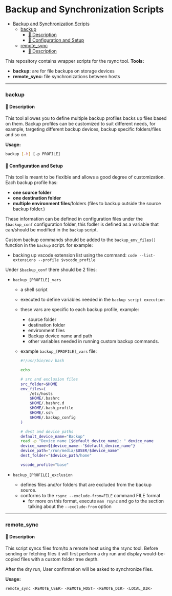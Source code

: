 # Backup and Synchronization Scripts

<!-- @import "[TOC]" {cmd="toc" depthFrom=1 depthTo=6 orderedList=false} -->

<!-- code_chunk_output -->

- [Backup and Synchronization Scripts](#backup-and-synchronization-scripts)
    - [backup](#backup)
      - [:speech_balloon: Description](#speech_balloon-description)
      - [:wrench: Configuration and Setup](#wrench-configuration-and-setup)
    - [remote_sync](#remote_sync)
      - [:speech_balloon: Description](#speech_balloon-description-1)

<!-- /code_chunk_output -->

This repository contains wrapper scripts for the rsync tool.
**Tools:**

- **backup:** are for file backups on storage devices
- **remote_sync:** file synchronizations between hosts

---

### backup

#### :speech_balloon: Description

This tool allowes you to define multiple backup profiles backs up files based on them.
Backup profiles can be customized to suit different needs, for example, targeting different backup devices, backup specific folders/files and so on.

**Usage:**

```bash
backup [-h] [-p PROFILE]
```

#### :wrench: Configuration and Setup

This tool is meant to be flexible and allows a good degree of customization.
Each backup profile has:

- **one source folder**
- **one destination folder**
- **multiple environment files**/folders (files to backup outside the source backup folder.)

These information can be defined in configuration files under the `$backup_conf` configuration folder, this fodler is defined as a variable that can/should be modified in the `backup` script.

Custom backup commands should be added to the `backup_env_files()` function in the `backup` script. for example:
- backing up vscode extension list using the command: `code --list-extensions --profile $vscode_profile`

Under `$backup_conf` there should be 2 files:

- `backup_[PROFILE]_vars`

  - a shell script
  - executed to define variables needed in the `backup script execution`
  - these vars are specific to each backup profile, example:
    - source folder
    - destination folder
    - environment files
    - Backup device name and path
    - other variables needed in running custom backup commands.
  - example `backup_[PROFILE]_vars` file:

    ```bash
    #!/usr/bin/env bash

    echo

    # src and exclusion files
    src_folder=$HOME
    env_files=(
        /etc/hosts
        $HOME/.bashrc
        $HOME/.bashrc.d
        $HOME/.bash_profile
        $HOME/.ssh
        $HOME/.backup_config
    )

    # dest and device paths
    default_device_name="Backup"
    read -p "Device name [$default_device_name]: " device_name
    device_name=${device_name:-"$default_device_name"}
    device_path="/run/media/$USER/$device_name"
    dest_folder="$device_path/home"

    vscode_profile="base"
    ```

- `backup_[PROFILE]_exclusion`
  - defines files and/or folders that are excluded from the backup source.
  - conforms to the `rsync --exclude-from=FILE` command FILE format
    - for more on this format, execute `man rsync` and go to the section talking about the `--exclude-from` option

---

### remote_sync

#### :speech_balloon: Description

This script syncs files from/to a remote host using the rsync tool. Before sending or fetching files it will first perform a dry run and display would-be-copied files with a custom folder tree depth.

After the dry run, User confirmation will be asked to synchronize files.

**Usage:**

```bash
remote_sync <REMOTE_USER> <REMOTE_HOST> <REMOTE_DIR> <LOCAL_DIR>
```
